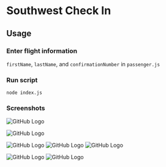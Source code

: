 # Southwest Check In

## Usage

### Enter flight information
`firstName`, `lastName`, and `confirmationNumber` in `passenger.js`

### Run script
`node index.js`

### Screenshots
![GitHub Logo](/screenshots/fill-in-form.png)

![GitHub Logo](/screenshots/checked-in.png)

![GitHub Logo](/screenshots/send-boarding-pass-text.png)
![GitHub Logo](/screenshots/boarding-pass-text-1.jpeg)
![GitHub Logo](/screenshots/boarding-pass-text-2.jpeg)

![GitHub Logo](/screenshots/send-boarding-pass-email.png)
![GitHub Logo](/screenshots/boarding-pass-email.png)
